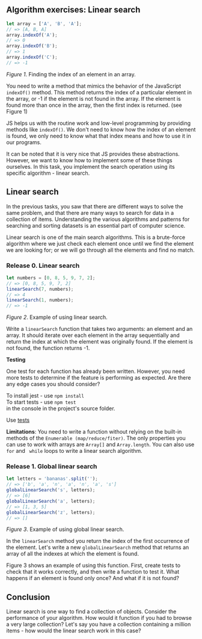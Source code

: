 ## Algorithm exercises: Linear search

```javascript
let array = ['A', 'B', 'A'];
// => [A, B, A]
array.indexOf('A');
// => 0
array.indexOf('B');
// => 1
array.indexOf('C');
// => -1
```
*Figure 1*. Finding the index of an element in an array.

You need to write a method that mimics the behavior of the JavaScript `indexOf()` method. This method returns the index of a particular element in the array, or -1 if the element is not found in the array. If the element is found more than once in the array, then the first index is returned. (see Figure 1)

JS helps us with the routine work and low-level programming by providing methods like `indexOf()`. We don't need to know how the index of an element is found, we only need to know what that index means and how to use it in our programs.

It can be noted that it is very nice that JS provides these abstractions. However, we want to know how to implement some of these things ourselves. In this task, you implement the search operation using its specific algorithm - linear search.

## Linear search

In the previous tasks, you saw that there are different ways to solve the same problem, and that there are many ways to search for data in a collection of items. Understanding the various algorithms and patterns for searching and sorting datasets is an essential part of computer science.

Linear search is one of the main search algorithms. This is a brute-force algorithm where we just check each element once until we find the element we are looking for; or we will go through all the elements and find no match.

### Release 0. Linear search

```javascript
let numbers = [0, 8, 5, 9, 7, 2];
// => [0, 8, 5, 9, 7, 2]
linearSearch(7, numbers);
// => 4
linearSearch(1, numbers);
// => -1
```
*Figure 2*. Example of using linear search.

Write a `linearSearch` function that takes two arguments: an element and an array. It should iterate over each element in the array sequentially and return the index at which the element was originally found. If the element is not found, the function returns -1.

**Testing**

One test for each function has already been written. However, you need more tests to determine if the feature is performing as expected. Are there any edge cases you should consider?

To install jest - use
`npm install`  
To start tests - use
`npm test`  
in the console in the project's source folder.

Use [tests](https://github.com/Elbrus-Bootcamp/manuals/blob/master/jasmine.md)

**Limitations**: You need to write a function without relying on the built-in methods of the `Enumerable (map/reduce/fiter)`. The only properties you can use to work with arrays are `Array[]` and `Array.length`. You can also use `for` and ` while` loops to write a linear search algorithm.

### Release 1. Global linear search

```javascript
let letters = 'bananas'.split('');
// => ['b', 'a', 'n', 'a', 'n', 'a', 's']
globalLinearSearch('s', letters);
// => [6]
globalLinearSearch('a', letters);
// => [1, 3, 5]
globalLinearSearch('z', letters);
// => []
```
*Figure 3*. Example of using global linear search.

In the `linearSearch` method you return the index of the first occurrence of the element. Let's write a new `globalLinearSearch` method that returns an array of all the indexes at which the element is found.

Figure 3 shows an example of using this function. First, create tests to check that it works correctly, and then write a function to test it. What happens if an element is found only once? And what if it is not found?

## Conclusion

Linear search is one way to find a collection of objects. Consider the performance of your algorithm. How would it function if you had to browse a very large collection? Let's say you have a collection containing a million items - how would the linear search work in this case?

[wikipedia linear search]: http://en.wikipedia.org/wiki/Linear_search
